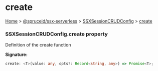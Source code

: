 # create

[Home](index.md) > [@spruceid/ssx-serverless](ssx-serverless.md) > [SSXSessionCRUDConfig](ssx-serverless.ssxsessioncrudconfig.md) > [create](ssx-serverless.ssxsessioncrudconfig.create.md)

### SSXSessionCRUDConfig.create property

Definition of the create function

**Signature:**

```typescript
create: <T>(value: any, opts?: Record<string, any>) => Promise<T>;
```
